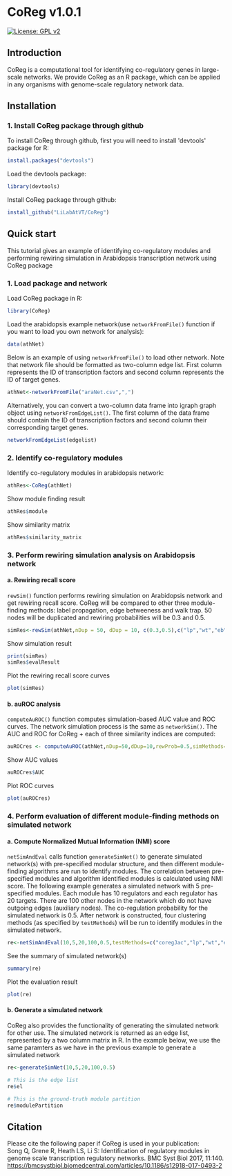 # CoReg v1.0.1
[![License: GPL v2](https://img.shields.io/badge/License-GPL%20v2-blue.svg)](https://www.gnu.org/licenses/old-licenses/gpl-2.0.en.html)
## Introduction
CoReg is a computational tool for identifying co-regulatory genes in large-scale networks. We provide CoReg as an R package, which can be applied in any organisms with genome-scale regulatory network data.
## Installation
### 1. Install CoReg package through github
To install CoReg through github, first you will need to install 'devtools' package for R:
```R
install.packages("devtools")
```
Load the devtools package:
```R
library(devtools)
```
Install CoReg package through github:
```R
install_github("LiLabAtVT/CoReg")
```
## Quick start
This tutorial gives an example of identifying co-regulatory modules and performing rewiring simulation in Arabidopsis transcription network using CoReg package
### 1. Load package and network
Load CoReg package in R:
```R
library(CoReg)
```
Load the arabidopsis example network(use `networkFromFile()` function if you want to load you own network for analysis):
```R
data(athNet)
```
Below is an example of using `networkFromFile()` to load other network. Note that network file should be formatted as two-column edge list. First column represents the ID of transcription factors and second column represents the ID of target genes.
```R
athNet<-networkFromFile("araNet.csv",",")
```
Alternatively, you can convert a two-column data frame into igraph graph object using `networkFromEdgeList()`. The first column of the data frame should contain the ID of transcription factors and second column their corresponding target genes.
```R
networkFromEdgeList(edgelist)
```
### 2. Identify co-regulatory modules
Identify co-regulatory modules in arabidopsis network:
```R
athRes<-CoReg(athNet)
```
Show module finding result
```R
athRes$module
```
Show similarity matrix
```R
athRes$similarity_matrix
```
### 3. Perform rewiring simulation analysis on Arabidopsis network
#### a. Rewiring recall score
`rewSim()` function performs rewiring simulation on Arabidopsis network and get rewiring recall score. CoReg will be compared to other three module-finding methods: label propagation, edge betweeness and walk trap. 50 nodes will be duplicated and rewiring probabilities will be 0.3 and 0.5. 
```R
simRes<-rewSim(athNet,nDup = 50, dDup = 10, c(0.3,0.5),c("lp","wt","eb"),2)
```
Show simulation result
```R
print(simRes)
simRes$evalResult
```
Plot the rewiring recall score curves
```R
plot(simRes)
```
#### b. auROC analysis
`computeAuROC()` function computes simulation-based AUC value and ROC curves. The network simulation process is the same as `networkSim()`. The AUC and ROC for CoReg + each of three similarity indices are computed:
```R
auROCres <- computeAuROC(athNet,nDup=50,dDup=10,rewProb=0.5,simMethods=c("jaccard","geometric","invlogweighted","wt"))
```
Show AUC values
```R
auROCres$AUC
```
Plot ROC curves
```R
plot(auROCres)
```
### 4. Perform evaluation of different module-finding methods on simulated network
#### a. Compute Normalized Mutual Information (NMI) score
`netSimAndEval` calls function `generateSimNet()` to generate simulated network(s) with pre-specified modular structure, and then different module-finding algorithms are run to identify modules. The correlation between pre-specified modules and algorithm identified modules is calculated using NMI score. The following example generates a simulated network with 5 pre-specified modules. Each module has 10 regulators and each regulator has 20 targets. There are 100 other nodes in the network which do not have outgoing edges (auxiliary nodes). The co-regulation probability for the simulated network is 0.5. After network is constructed, four clustering methods (as specified by `testMethods`) will be run to identify modules in the simulated network. 
```R
re<-netSimAndEval(10,5,20,100,0.5,testMethods=c("coregJac","lp","wt","eb"))
```
See the summary of simulated network(s)
```R
summary(re)
```
Plot the evaluation result
```R
plot(re)
```
#### b. Generate a simulated network
CoReg also provides the functionality of generating the simulated network for other use. The simulated network is returned as an edge list, represented by a two column matrix in R. In the example below, we use the same paramters as we have in the previous example to generate a simulated network
```R
re<-generateSimNet(10,5,20,100,0.5)

# This is the edge list
re$el

# This is the ground-truth module partition
re$modulePartition
```
## Citation
Please cite the following paper if CoReg is used in your publication:\
Song Q, Grene R, Heath LS, Li S: Identification of regulatory modules in genome scale transcription regulatory networks. BMC Syst Biol 2017, 11:140.\
https://bmcsystbiol.biomedcentral.com/articles/10.1186/s12918-017-0493-2
